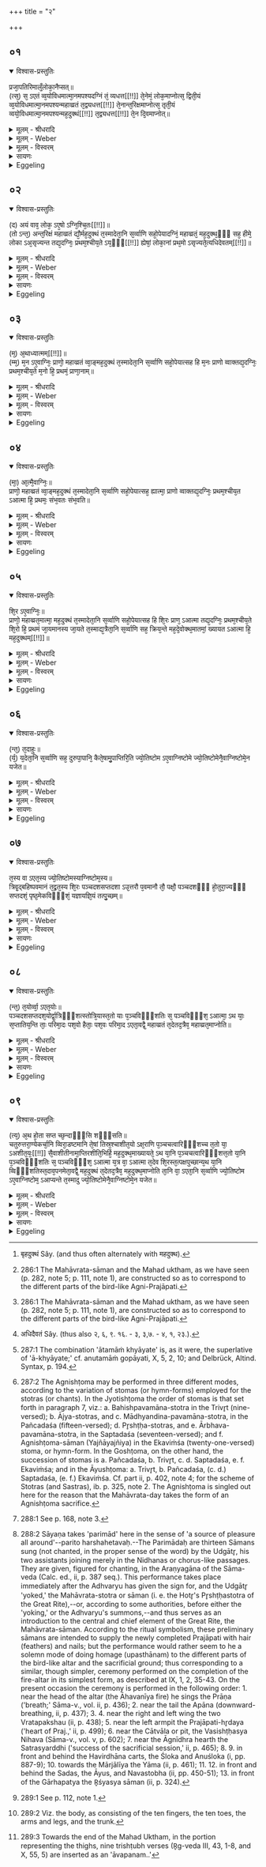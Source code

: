 +++
title = "२"

+++


## ०१


<details open><summary>विश्वास-प्रस्तुतिः</summary>

प्रजा᳘पतिरिमाल्ँ᳘लोका᳘नैप्सत्॥  
(त्स᳘) स᳘ ऽएतं व्व᳘योविधमात्मा᳘नमपश्यदग्निं तं᳘ व्यधत्त[[!!]] ते᳘नेमं᳘ लोक᳘माप्नोत्स᳘ द्विती᳘यं व्व᳘योविधमात्मा᳘नमपश्यन्महाव्व्रतं त᳘द्व्यधत्त[[!!]] ते᳘नान्त᳘रिक्षमाप्नोत्स᳘ तृती᳘यं व्वयो᳘विधमात्मा᳘नमपश्यन्मह᳘दुक्थं[[!!]] त᳘द्व्यधत्त[[!!]] ते᳘न दि᳘वमाप्नोत्॥
</details>

<details><summary>मूलम् - श्रीधरादि</summary>

प्रजा᳘पतिरिमाल्ँ᳘लोका᳘नैप्सत्॥  
(त्स᳘) स᳘ ऽएतं व्व᳘योविधमात्मा᳘नमपश्यदग्निं तं᳘ व्यधत्त[[!!]] ते᳘नेमं᳘ लोक᳘माप्नोत्स᳘ द्विती᳘यं व्व᳘योविधमात्मा᳘नमपश्यन्महाव्व्रतं त᳘द्व्यधत्त[[!!]] ते᳘नान्त᳘रिक्षमाप्नोत्स᳘ तृती᳘यं व्वयो᳘विधमात्मा᳘नमपश्यन्मह᳘दुक्थं[[!!]] त᳘द्व्यधत्त[[!!]] ते᳘न दि᳘वमाप्नोत्॥
</details>

<details><summary>मूलम् - Weber</summary>

प्रजा᳘पतिरिमां᳘लोका᳘नैप्सत्॥  
स᳘ एतं व᳘योविधमात्मा᳘नमपश्यदग्निं तं व्य᳘धत्त ते᳘नेमं᳘ लोक᳘माप्नोत्स᳘ द्विती᳘यं व᳘योविधमात्मा᳘नमपश्यन्महाव्रतं तद्व्य᳘धत्त ते᳘नान्त᳘रिक्षमाप्नोत्स᳘ तृती᳘यं वयो᳘विधमात्मा᳘नमपश्यन्मह᳘दुक्थं᳘ [^wbr_1] तद्व्य᳘धत्त ते᳘न दि᳘वमाप्नोत्॥  

[^wbr_1]: बृहदुक्थं Sây. (and thus often alternately with महदुक्थ).
</details>

<details><summary>मूलम् - विस्वरम्</summary>

प्रजापतिरिमाल्ँ लोकानैप्सत् । स एतं वयोविधमात्मानमपश्यत् । अग्निं तं व्यधत्त । तेनेमं लोकमाप्नोत् । स द्वितीयं वयोविधमात्मानमपश्यत् । महाव्रतं तद्व्यधत्त । तेनान्तरिक्षमाप्नोत् । स तृतीयं वयोविधमात्मानमपश्यत् । महदुक्थं तद्व्यधत्त । तेन दिवमाप्नोत् ॥ १ ॥ 
</details>

<details><summary>सायणः</summary>

पूर्वं महाव्रतयज्ञे सह प्रयुक्तानि अग्निचयनमहाव्रतसाममहदुक्थशस्त्राणि त्रीण्यपि पक्ष्याकाराणि अधिदैवं, पृथिव्यन्तरिक्षद्युलोकात्मकानि अध्यात्मं मनःप्राणवाग्रूपाणि चेति द्वितीयब्राह्मणे प्रतिपाद्यते । ज्योतिष्टोमयज्ञ एवैतेषां त्रयाणां सम्पादनप्रकारश्चोच्यते- **प्रजापतिरिमाल्ँ लोकानैप्सदि**ति । 'ऐप्सत्' आप्तुमैच्छत्, आप्नोतेः सनि (पा. सू. ७ । ४ । ५४) अभ्यासलोपे (पा. सू. ७ । ४ । ५८) "आप्ज्ञप्यृधामीत्"- (पा. सू. ७ । ४ । ५५) पश्चादाडागमे वृद्धौ रूपम् । 'सः' प्रजापतिः 'एतम्' 'आत्मानं' 'वयोविधम्' पक्ष्याकारम् 'अपश्यत्' 'तम्' पक्ष्याकारम् 'अग्निम्' चित्याग्निं 'व्यधत्त' । चित्याग्नेः पक्ष्याकारत्वं श्रूयते- "श्येनचितं चिन्वीत, कङ्कचितं चिन्वीत"- (तै. सं. ५ । ४ । ११) इत्यादि । 'तेन' अग्निना 'एनम्' भूलोकम् 'आप्नोत्' । 'द्वितीयं' पक्ष्याकारम् 'आत्मानम्' महाव्रतसामत्येनाकरोत् । 'तेन' साम्ना 'अन्तरिक्षमाप्नोत्' । 'तृतीयम्' पक्ष्याकारम् 'आत्मानम्' 'बृहदुक्थम्' बृहतीसहस्रात्मकं शस्त्रं 'व्यधत्त' । 'तेन' शस्त्रेण द्युलोकं प्राप्तवान् ॥ १ ॥
</details>

<details><summary>Eggeling</summary>

1. Prajāpati was desirous of gaining these worlds. He saw this bird-like body, the Fire-altar: he

fashioned it, and thereby gained this (terrestrial) world. He saw a second bird-like body, the (chant of the) Great Rite [^egg_530]: he fashioned it, and thereby gained the air. He saw a third bird-like body, the Great Litany [^egg_530]: he fashioned it, and thereby gained the sky.

[^egg_530]: 286:1 The Mahāvrata-sāman and the Mahad uktham, as we have seen (p. 282, note 5; p. 111, note 1), are constructed so as to correspond to the different parts of the bird-like Agni-Prajāpati.
</details>


## ०२


<details open><summary>विश्वास-प्रस्तुतिः</summary>

(द) अयं वाव᳘ लोक᳘ ऽए᳘षो ऽग्नि᳘श्चि᳘तः[[!!]]॥  
(तो ऽन्त᳘) अन्त᳘रिक्षं महाव्व्रतं द्यौ᳘र्मह᳘दुक्थं त᳘स्मादेता᳘नि स᳘र्व्वाणि सहो᳘पेयादग्निं᳘ महाव्व्रतं᳘ मह᳘दुक्थ᳘ᳫँ᳘ सह᳘ हीमे᳘ लोका ऽअ᳘सृज्यन्त तद्य᳘दग्निः᳘ प्रथम᳘श्चीय᳘ते ऽय᳘ᳫँ᳘[[!!]] ह्येषां᳘ लोका᳘नां प्रथ᳘मो ऽसृज्यते᳘त्यधिदेवतम्[[!!]]॥
</details>

<details><summary>मूलम् - श्रीधरादि</summary>

(द) अयं वाव᳘ लोक᳘ ऽए᳘षो ऽग्नि᳘श्चि᳘तः[[!!]]॥  
(तो ऽन्त᳘) अन्त᳘रिक्षं महाव्व्रतं द्यौ᳘र्मह᳘दुक्थं त᳘स्मादेता᳘नि स᳘र्व्वाणि सहो᳘पेयादग्निं᳘ महाव्व्रतं᳘ मह᳘दुक्थ᳘ᳫँ᳘ सह᳘ हीमे᳘ लोका ऽअ᳘सृज्यन्त तद्य᳘दग्निः᳘ प्रथम᳘श्चीय᳘ते ऽय᳘ᳫँ᳘[[!!]] ह्येषां᳘ लोका᳘नां प्रथ᳘मो ऽसृज्यते᳘त्यधिदेवतम्[[!!]]॥
</details>

<details><summary>मूलम् - Weber</summary>

अयं वाव᳘ लोक᳘ एॗषोऽग्नि᳘श्चितः᳟॥  
अन्त᳘रिक्षम् महाव्रतं द्यौ᳘र्मह᳘दुक्थं त᳘स्मादेता᳘नि स᳘र्वाणि सहो᳘पेयादग्नि᳘म् महाव्रत᳘म् मह᳘दुक्थ᳘ᳫं᳘ सहॗ हीमे᳘ लोका अ᳘सृज्यन्त तद्य᳘दग्निः᳘ प्रथम᳘श्चीय᳘तेॗऽयᳫं ह्येषां᳘ लोका᳘नाम् प्रथॗमोऽसृज्यते᳘त्यधिदेवत᳘म् [^wbr_2] ॥  

[^wbr_2]: अधिदैवतं Sây. (thus also २, ६, ९. १६. - ३, ३,७. - ४, १, २३.).
</details>

<details><summary>मूलम् - विस्वरम्</summary>

अयं वाव लोकः- एषो ऽग्निश्चितः । अन्तरिक्षं महाव्रतम् । द्यौर्महदुक्थम् । तस्मादेतानि सर्वाणि सहोपेयात् । अग्निम्, महाव्रतम्, महदुक्थम् । सह हीमे लोका असृज्यन्त । तद्यदग्निः प्रथमश्चीयते- अयं ह्येषां लोकानां प्रथमो ऽसृज्यत । इत्यधिदेवतम् ॥ २ ॥
</details>

<details><summary>सायणः</summary>

उक्तानां भूम्यादिलोकानामग्न्यादेश्चाभेदविवक्षया तदात्मकतामाह**- अयं वाव लोक एषो ऽग्निरि**ति । यस्मादिमे त्रयो लोकाः सहासृज्यन्त । 'तस्मादेतानि' त्रीणि अग्निमहाव्रतबृहदुक्थानि सहानुतिष्ठेत् । तत्र त्रिषु मध्ये 'प्रथमः' 'अग्निः' इष्टकाभिः 'चीयते' । एवं 'लोकानां' मध्ये भूलोक एव प्रथमः सृष्टः 'इत्यधिदेवतम्' त्रयाणामग्न्यादीनामर्थ उक्तः ॥ २ ॥ 
</details>

<details><summary>Eggeling</summary>

2. This built Fire-altar, doubtless, is this (terrestrial) world, the Great Rite the air, and the Great Litany the sky: all these, the Fire-altar, the Great Rite, and the Great Litany, one ought therefore to undertake together, for these worlds were created together; and as to why the Fire-altar is built first, it is because of these worlds this (terrestrial) one was created first. Thus with regard to the deity.
</details>


## ०३


<details open><summary>विश्वास-प्रस्तुतिः</summary>

(म᳘) अ᳘थाध्यात्मम्[[!!]]॥  
(म्म᳘) म᳘न ऽए᳘वाग्निः᳘ प्राणो᳘ महाव्व्रतं व्वा᳘ङ्मह᳘दुक्थं त᳘स्मादेता᳘नि स᳘र्व्वाणि सहो᳘पेयात्सह हि म᳘नः प्राणो व्वाक्तद्य᳘दग्निः᳘ प्रथम᳘श्चीय᳘ते म᳘नो हि᳘ प्रथमं᳘ प्राणा᳘नाम्॥
</details>

<details><summary>मूलम् - श्रीधरादि</summary>

(म᳘) अ᳘थाध्यात्मम्[[!!]]॥  
(म्म᳘) म᳘न ऽए᳘वाग्निः᳘ प्राणो᳘ महाव्व्रतं व्वा᳘ङ्मह᳘दुक्थं त᳘स्मादेता᳘नि स᳘र्व्वाणि सहो᳘पेयात्सह हि म᳘नः प्राणो व्वाक्तद्य᳘दग्निः᳘ प्रथम᳘श्चीय᳘ते म᳘नो हि᳘ प्रथमं᳘ प्राणा᳘नाम्॥
</details>

<details><summary>मूलम् - Weber</summary>

अ᳘थाध्यात्म᳘म्॥  
म᳘न एॗवाग्निः᳘ प्राणो᳘ महाव्रतं वा᳘ङ्मह᳘दुक्थं त᳘स्मादेता᳘नि स᳘र्वाणि सहो᳘पेयात्सह हि म᳘नः प्राणो वाक्तद्य᳘दग्निः᳘ प्रथम᳘श्चीय᳘ते म᳘नो हि᳘ प्रथम᳘म् प्राणा᳘नाम्॥
</details>

<details><summary>मूलम् - विस्वरम्</summary>

अथाध्यात्मम् । मन एवाग्निः । प्राणो महाव्रतम् । वाङ्महदुक्थम् । तस्मादेतानि सर्वाणि सहोपेयात् । सह हि मनः प्राणो वाक् । तद्यदग्निः प्रथमश्चीयते । मनो हि प्रथमं प्राणानाम् ॥ ३ ॥ 
</details>

<details><summary>सायणः</summary>

अध्यात्ममपि दर्शयति- **अथाध्यात्ममि**ति | आत्मन्यधिकृत्य अध्यात्मम् । विभक्त्यर्थे ऽव्ययीभावः (पा. सू. २ । १ । ६) "अनश्च"- (पा. सू. ५ । ४ । १०८) इति समासान्तष्टच् प्रत्ययः । अग्न्यादीनि त्रीणि मनःप्राणवागात्मकानि यथा ऽग्निः 'प्रथमश्चीयते' एवं 'प्राणानां' 'मन' एव 'प्रथमम्' ॥ ३ ॥
</details>

<details><summary>Eggeling</summary>

3. Now with regard to the body. The Fire-altar is the mind, the (chant of the) Great Rite the breath, and the Great Litany speech: all these one ought therefore to undertake together, for mind, breath, and speech belong together; as to why the Fire-altar is built first, it is because the mind is prior to the breathings.
</details>


## ०४


<details open><summary>विश्वास-प्रस्तुतिः</summary>

(मा᳘) आ᳘त्मै᳘वाग्निः᳘॥  
प्राणो᳘ महाव्व्रतं व्वा᳘ङ्मह᳘दुक्थं त᳘स्मादेता᳘नि स᳘र्व्वाणि सहो᳘पेयात्सह᳘ ह्यात्मा᳘ प्राणो व्वाक्तद्य᳘दग्निः᳘ प्रथम᳘श्चीय᳘त ऽआत्मा हि᳘ प्रथमः᳘ संभ᳘वतः संभ᳘वति॥
</details>

<details><summary>मूलम् - श्रीधरादि</summary>

(मा᳘) आ᳘त्मै᳘वाग्निः᳘॥  
प्राणो᳘ महाव्व्रतं व्वा᳘ङ्मह᳘दुक्थं त᳘स्मादेता᳘नि स᳘र्व्वाणि सहो᳘पेयात्सह᳘ ह्यात्मा᳘ प्राणो व्वाक्तद्य᳘दग्निः᳘ प्रथम᳘श्चीय᳘त ऽआत्मा हि᳘ प्रथमः᳘ संभ᳘वतः संभ᳘वति॥
</details>

<details><summary>मूलम् - Weber</summary>

आॗत्मैॗवाग्निः᳟॥  
प्राणो᳘ महाव्रतं वा᳘ङ् मह᳘दुक्थं त᳘स्मादेता᳘नि स᳘र्वाणि सहो᳘पेयात्सहॗ ह्यात्मा᳘ प्राणो वाक्तद्य᳘दग्निः᳘ प्रथम᳘श्चीय᳘त आत्मा हि᳘ प्रथमः᳘ सम्भ᳘वतः सम्भ᳘वति॥
</details>

<details><summary>मूलम् - विस्वरम्</summary>

आत्मैवाग्निः । प्राणो महाव्रतम् । वाङ्महदुक्थम् । तस्मादेतानि सर्वाणि सहोपेयात् । सह ह्यात्मा प्राणो वाक् । तद्यदग्निः प्रथमश्चीयते । आत्मा हि प्रथमः सम्भवतः सम्भवति ॥ ४ ॥ 
</details>

<details><summary>सायणः</summary>

अध्यात्ममेव प्रकारान्तरेण तानि त्रीणि स्तौति- **आत्मैवाग्निरि**ति । अग्न्यादय आत्मप्राणवागात्मकाः । **आत्मा हि प्रथम** इति । 'सम्भवतः' उत्पद्यमानस्य पुरुषस्य 'प्रथमः आत्मा' मध्यशरीरं 'सम्भवति' ॥ ४ ॥ 
</details>

<details><summary>Eggeling</summary>

4. The Fire-altar, indeed, is the body (trunk), the Great Rite the breath, and the Great Litany speech: all these one ought therefore to undertake together, for body, breath, and speech belong together; and as to why the Fire-altar is built first, it is because of him who is produced the trunk is produced first.
</details>


## ०५


<details open><summary>विश्वास-प्रस्तुतिः</summary>

शि᳘र ऽए᳘वाग्निः᳘॥  
प्राणो᳘ महाव्व्रत᳘मात्मा᳘ मह᳘दुक्थं त᳘स्मादेता᳘नि स᳘र्व्वाणि सहो᳘पेयात्सह हि शि᳘रः प्राण᳘ ऽआत्मा तद्य᳘दग्निः᳘ प्रथम᳘श्चीय᳘ते शि᳘रो हि᳘ प्रथमं जा᳘यमानस्य जा᳘यते त᳘स्माद्य᳘त्रैता᳘नि स᳘र्व्वाणि सह᳘ क्रिय᳘न्ते मह᳘दे᳘वोक्थ᳘मातमां᳘ ख्यायत ऽआत्मा हि᳘ मह᳘दुक्थम्[[!!]]॥
</details>

<details><summary>मूलम् - श्रीधरादि</summary>

शि᳘र ऽए᳘वाग्निः᳘॥  
प्राणो᳘ महाव्व्रत᳘मात्मा᳘ मह᳘दुक्थं त᳘स्मादेता᳘नि स᳘र्व्वाणि सहो᳘पेयात्सह हि शि᳘रः प्राण᳘ ऽआत्मा तद्य᳘दग्निः᳘ प्रथम᳘श्चीय᳘ते शि᳘रो हि᳘ प्रथमं जा᳘यमानस्य जा᳘यते त᳘स्माद्य᳘त्रैता᳘नि स᳘र्व्वाणि सह᳘ क्रिय᳘न्ते मह᳘दे᳘वोक्थ᳘मातमां᳘ ख्यायत ऽआत्मा हि᳘ मह᳘दुक्थम्[[!!]]॥
</details>

<details><summary>मूलम् - Weber</summary>

शि᳘र एॗवाग्निः᳟॥  
प्राणो᳘ महाव्रत᳘मात्मा᳘ मह᳘दुक्थं त᳘स्मादेता᳘नि स᳘र्वाणि सहो᳘पेयात्सह हि शि᳘रः प्राण᳘ आत्मा तद्य᳘दग्निः᳘ प्रथम᳘श्चीय᳘ते शि᳘रो हि᳘ प्रथमं जा᳘यमानस्य जा᳘यते त᳘स्माद्य᳘त्रैता᳘नि स᳘र्वाणि सह᳘ क्रिय᳘न्ते मह᳘देॗवोक्थ᳘मातमां᳘ ख्यायत आत्मा हि᳘ मह᳘दुक्थ᳘म्॥
</details>

<details><summary>मूलम् - विस्वरम्</summary>

शिर एवाग्निः । प्राणो महाव्रतम् । आत्मा महदुक्थम् । तस्मादेतानि सर्वाणि सहोपेयात् । सह हि शिरः प्राण आत्मा । तद्यदग्निः प्रथमश्चीयते । शिरो हि प्रथमं जायमानस्य जायते । तस्माद्यत्रैतानि सर्वाणि सह क्रियन्ते । महदेवोक्थमातमां रूपायते । आत्मा हि महदुक्थम् ॥ ५ ॥ 
</details>

<details><summary>सायणः</summary>

अन्यथैतत्त्रयं स्तौति- **शिर एवाग्निरि**ति । अग्निचयनमहाव्रतसामबृहदुक्थानि शिरःप्राणात्मरूपाण्यनुसन्धेयानि, यस्मादग्निः 'प्रथमः चीयते' तस्मात् 'जायमानस्य' पुरुषस्य शिर एव प्रथमं योनेः सकाशादुत्पद्यते । तस्माद्यत्र यज्ञे 'एतानि' 'सर्वाणि' त्रीणि 'सह' 'क्रियन्ते' तत्र 'महदुक्थम्' 'आख्यायतेतमाम्' सम्पूर्णमुच्यते । बृहतीसहस्रात्मकत्वात्सम्पूर्णोक्तिः । सम्पूर्णोक्तौ युक्त्यन्तरमाह- **आत्मा ही**ति । 'हि' यस्मात् 'महदुक्थम्' 'आत्मा' तत्स्वरूपम् । आत्मनस्तु सर्वाङ्गेभ्यो ऽपि स्थूलत्वात् ॥ ५ ॥
</details>

<details><summary>Eggeling</summary>

5. The Fire-altar, indeed, is the head, the Great Rite the breath, and the Great Litany the body:

one ought therefore to undertake all these together, for head, breath, and body belong together; and as to why the Fire-altar is built first, it is because of him who is born the head is born first; and hence, whenever all these are undertaken together the Great Litany, indeed, is accounted the highest (ātamām) [^egg_531], for the Great Litany is the body (or self, ātman).

[^egg_531]: 287:1 The combination 'ātamāṁ khyāyate' is, as it were, the superlative of 'ā-khyāyate;' cf. anutamāṁ gopāyati, X, 5, 2, 10; and Delbrück, Altind. Syntax, p. 194.
</details>


## ०६


<details open><summary>विश्वास-प्रस्तुतिः</summary>

(न्त᳘) त᳘दाहुः॥  
(र्य᳘) य᳘देता᳘नि स᳘र्व्वाणि सह᳘ दुरुपा᳘पानि᳘ कैते᳘षामु᳘पाप्तिरि᳘ति ज्यो᳘तिष्टोम ऽए᳘वाग्निष्टोमे ज्यो᳘तिष्टोमेनै᳘वाग्निष्टोमे᳘न यजेत॥
</details>

<details><summary>मूलम् - श्रीधरादि</summary>

(न्त᳘) त᳘दाहुः॥  
(र्य᳘) य᳘देता᳘नि स᳘र्व्वाणि सह᳘ दुरुपा᳘पानि᳘ कैते᳘षामु᳘पाप्तिरि᳘ति ज्यो᳘तिष्टोम ऽए᳘वाग्निष्टोमे ज्यो᳘तिष्टोमेनै᳘वाग्निष्टोमे᳘न यजेत॥
</details>

<details><summary>मूलम् - Weber</summary>

त᳘दाहुः॥  
य᳘देता᳘नि स᳘र्वाणि सह᳘ दुरुपा᳘पानिॗ कैते᳘षामु᳘पाप्तिरि᳘ति ज्यो᳘तिष्टोम एॗवाग्निष्टोमे ज्यो᳘तिष्टोमेनैॗवाग्निष्टोमे᳘न यजेत॥
</details>

<details><summary>मूलम् - विस्वरम्</summary>

तदाहुः- यदेतानि सर्वाणि सह दुरुपापानि । कैतेषामुपाप्तिरिति । ज्योतिष्टोम एवाग्निष्टोमे । ज्योतिष्टोमेनैवाग्निष्टोमेन यजेत ॥ ६ ॥ 
</details>

<details><summary>सायणः</summary>

महाव्रतयज्ञे तावदेतान्यग्निमहाव्रतसामबृहदुक्थान्यविनाभूतानि । तेषामधिदैवमध्यात्मं च पृथिव्यादिरूपता मनःप्राणादिरूपता चोक्ता । अधुना प्रथमसंस्थारूपज्योतिष्टोमाग्निष्टोमं महाव्रतयज्ञात्मना स्तोतुं तत्रैवाग्निचयनादित्रयस्योपाप्तिं ब्रह्मवादिप्रश्नोत्तराभ्यां दर्शयति- **तदाहुर्यदेतानि सर्वाणी**ति । यस्मात् 'एतानि सर्वाणि' त्रीण्यग्निचयनमहाव्रतसामबृहदुक्थानि सह युगपत्, 'दुरुपापानि' आप्नोतेः खल् प्रत्ययः । उपाप्तुमशक्यानि सर्वेषां महाव्रतयज्ञानुष्ठाने प्रयोगबाहुल्येन ऋत्विक्सम्पादनादेर्दुष्करत्वेन चानधिकारात् । तथा चैतरेयकम्- "नादीक्षितो महाव्रतं शंसेन्नानग्नौ न परस्मात्"- इत्यादि । अतः 'एतेषां' त्रयाणां 'का' कीदृशी 'उपाप्तिः' आप्तिः सम्पादनप्रकारः । कुत्र प्रदेशे तेषामाप्तिरिति प्रश्नार्थः । आप्तिस्थानं दर्शयति- **ज्योतिष्टोम एवाग्निष्टोम** इति । अतस्तस्मिन्पक्षे त्रयाणां सम्पादनात् ज्योतिष्टोमाग्निष्टोमेन यागः कर्त्तव्यः । तत्राग्निष्टोम इति पदेनाग्निस्तवनोक्तेरग्निचयनमुक्तमिति मन्तव्यम् । अग्निष्टोमशब्दस्याग्निस्तवनार्थोक्तिरैतरेयकब्राह्मणे समाम्नाता- "स वा एषो ऽग्निरेव यदग्निष्टोमस्तं यदस्तुवंस्तस्मादग्निस्तोमस्तमग्निस्तोमं सन्तमग्निष्टोम इत्याचक्षते परोक्षेण परोक्षप्रिया इव हि देवाः" (ऐ. ब्रा. १४ । ५ । ४३) इति ॥ ६ ॥ 
</details>

<details><summary>Eggeling</summary>

6. As to this they say, 'If all these are difficult to obtain together, what (means of) obtaining them is there?'--In the Jyotishṭoma (form of the) Agnishṭoma [^egg_532]: let him perform offering with the Jyotishṭoma Agnishṭoma.

[^egg_532]: 287:2 The Agnishṭoma may be performed in three different modes, according to the variation of stomas (or hymn-forms) employed for the stotras (or chants). In the Jyotishṭoma the order of stomas is that set forth in paragraph 7, viz.: a. Bahishpavamāna-stotra in the Trivr̥t (nine-versed); b. Ājya-stotras, and c. Mādhyandina-pavamāna-stotra, in the Pañcadaśa (fifteen-versed); d. Pr̥shṭḥa-stotras, and e. Ārbhava-pavamāna-stotra, in the Saptadaśa (seventeen-versed); and f. Agnishṭoma-sāman (Yajñāyajñiya) in the Ekaviṁśa (twenty-one-versed) stoma, or hymn-form. In the Goshṭoma, on the other hand, the succession of stomas is a. Pañcadaśa, b. Trivr̥t, c. d. Saptadaśa, e. f. Ekaviṁśa; and in the Āyushṭoma: a. Trivr̥t, b. Pañcadaśa, (c. d.) Saptadaśa, (e. f.) Ekaviṁśa. Cf. part ii, p. 402, note 4; for the scheme of Stotras (and Sastras), ib. p. 325, note 2. The Agnishṭoma is singled out here for the reason that the Mahāvrata-day takes the form of an Agnishṭoma sacrifice.
</details>


## ०७


<details open><summary>विश्वास-प्रस्तुतिः</summary>

त᳘स्य वा ऽएत᳘स्य ज्यो᳘तिष्टोमस्याग्निष्टोम᳘स्य॥  
त्रिवृ᳘द्बहिष्पवमानं त᳘द्व्रत᳘स्य शि᳘रः पञ्चदशसप्तदशा ऽउ᳘त्तरौ प᳘वमानौ तौ᳘ पक्षौ᳘ पञ्चदशᳫँ᳭ हो᳘तुरा᳘ज्यᳫँ᳭ सप्तदशं᳘ पृष्ठ᳘मेकविᳫँ᳭शं᳘ यज्ञायज्ञि᳘यं तत्पु᳘च्छम्॥
</details>

<details><summary>मूलम् - श्रीधरादि</summary>

त᳘स्य वा ऽएत᳘स्य ज्यो᳘तिष्टोमस्याग्निष्टोम᳘स्य॥  
त्रिवृ᳘द्बहिष्पवमानं त᳘द्व्रत᳘स्य शि᳘रः पञ्चदशसप्तदशा ऽउ᳘त्तरौ प᳘वमानौ तौ᳘ पक्षौ᳘ पञ्चदशᳫँ᳭ हो᳘तुरा᳘ज्यᳫँ᳭ सप्तदशं᳘ पृष्ठ᳘मेकविᳫँ᳭शं᳘ यज्ञायज्ञि᳘यं तत्पु᳘च्छम्॥
</details>

<details><summary>मूलम् - Weber</summary>

त᳘स्य वा एत᳘स्य ज्यो᳘तिष्टोमस्याग्निष्टोम᳘स्य॥  
त्रिवृ᳘द्बहिष्पवमानं त᳘द्व्रत᳘स्य शि᳘रः पञ्चदशसप्तदशा उ᳘त्तरौ प᳘वमानौ तौ᳘ पक्षौ᳘ पञ्चदशᳫं हो᳘तुरा᳘ज्यᳫं सप्तदश᳘म् पृष्ठ᳘मेकविंशं᳘ यज्ञायज्ञि᳘यं तत्पु᳘छम्॥
</details>

<details><summary>मूलम् - विस्वरम्</summary>

तस्य वा एतस्य ज्योतिष्टोमस्याग्निष्टोमस्य त्रिवृद्बहिष्पवमानम् । तद्व्रतस्य शिरः । पञ्चदशसप्तदशा ऽउत्तरौ पवमानौ । तौ पक्षौ । पञ्चदशं होतुराज्यं सप्तदशं पृष्ठम् । एकविंशं यज्ञायज्ञियम् । तत्पुच्छम् ॥ ७ ॥ 
</details>

<details><summary>सायणः</summary>

पक्ष्याकारस्य महाव्रतसाम्नो हि शिरः पक्षमध्यपुच्छात्मकाः पञ्चावयवाः । "शिरो गायत्रम् । राथन्तरं दक्षिणः पक्षः । बृहदुत्तरः पक्षः । भद्रसाम पुच्छम् । राजनसाम ह्यात्मा" इति । तत्सर्वमग्निष्टोमे सम्पादयति- **तस्य वा एतस्ये**त्यादिना । **त्रिवृद्बहिष्पवमानं तद्द्व्रतस्य शिर** इति । ऋक्त्रयात्मकमेकं सूक्तम् । तादृशानि त्रीणि सूक्तानि त्रिवृतो ऽवयवा यस्य स्तोमस्य तदिदं त्रिवृद्बहिष्पवमानं प्रातःसवनिकं त्रिवृत् तृचसूक्तत्रयात्मकं बहिष्पवमानं महाव्रतस्य शिरो भवति । बहिष्पवमानमपि गायत्रीछन्दस्कैस्तृचैर्गातव्यम् । तथा च तैत्तिरीयकम्- "त्रिवृच्छिरो भवति त्रेधाविहितं हि शिरः"- इति । **पञ्चदशसप्तदशावि**ति । माध्यन्दिनः पञ्चदशस्तोत्रियात्मकः पवमानः, तृतीयसवने सप्तदशस्तोत्रियात्मकः आर्भवः पवमानः । तावुभौ 'पक्षौ' पक्षस्थानीयौ । 'पञ्चदशं' 'होतुराज्यम्' होत्रा ऽनुशंसनीयं प्रथममाज्यस्तोत्रं सप्तदशस्तोत्रियात्मकं पृष्ठ्यनामकं होतुः प्रथमं स्तोत्रम् | तदुभयं 'पृष्ठं' मध्यात्मरूपम्, मध्यात्मरूपाः परिमादश्च इति वक्ष्यते (श. प. १० । १ । २ । ८ ।) एकविंशम् एकविंशस्यावृत्तिरूपं यज्ञायज्ञियं “यज्ञायज्ञा वो अग्नयः" (वा. सं २७ । ३९) इत्यत्रोत्पन्नं साम तत्पुच्छस्थानीयम् ॥ ७ ॥ 
</details>

<details><summary>Eggeling</summary>

7. In this Jyotishṭoma Agnishṭoma the Bahishpavamāna (stotra) is (in) the Trivr̥t (stoma)--that is the head of the rite; the two other Pavamānas are (in) the Pañcadaśa and Saptadaśa (stomas)--they are the two wings; the Hotr̥'s

 Ājya (stotra) is (in) the Pañcadaśa, the Pr̥shṭḥa (stotra in) the Saptadaśa, and the Yajñāyajñiya (stotra in) the Ekaviṁśa (stoma)--they are the tail.
</details>


## ०८


<details open><summary>विश्वास-प्रस्तुतिः</summary>

(न्त᳘) त᳘योर्व्वा᳘ ऽएत᳘योः॥  
पञ्चदशसप्तदश᳘योर्द्वा᳘त्रिᳫँ᳭शत्स्तोत्रि᳘यास्त᳘तो याः प᳘ञ्चविᳫँ᳭शतिः स᳘ पञ्चविᳫँ᳭श᳘ ऽआत्मा᳘ ऽथ याः᳘ स᳘प्तातिय᳘न्ति ताः᳘ परिमा᳘दः पश᳘वो हैताः᳘ पश᳘वः परिमा᳘द ऽएता᳘वद्वै᳘ महाव्व्रतं त᳘देतद᳘त्रैव᳘ महाव्व्रत᳘माप्नोति॥
</details>

<details><summary>मूलम् - श्रीधरादि</summary>

(न्त᳘) त᳘योर्व्वा᳘ ऽएत᳘योः॥  
पञ्चदशसप्तदश᳘योर्द्वा᳘त्रिᳫँ᳭शत्स्तोत्रि᳘यास्त᳘तो याः प᳘ञ्चविᳫँ᳭शतिः स᳘ पञ्चविᳫँ᳭श᳘ ऽआत्मा᳘ ऽथ याः᳘ स᳘प्तातिय᳘न्ति ताः᳘ परिमा᳘दः पश᳘वो हैताः᳘ पश᳘वः परिमा᳘द ऽएता᳘वद्वै᳘ महाव्व्रतं त᳘देतद᳘त्रैव᳘ महाव्व्रत᳘माप्नोति॥
</details>

<details><summary>मूलम् - Weber</summary>

त᳘योर्वा᳘ एत᳘योः॥  
पञ्चदशसप्तदश᳘योर्द्वा᳘त्रिंशत्स्तोत्रि᳘यास्त᳘तो याः प᳘ञ्चविंशतिः स᳘ पञ्चविंश᳘ आत्मा᳘थ याः᳘ सॗप्तातिय᳘न्ति ताः᳘ परिमा᳘दः पश᳘वो हैताः᳘ पश᳘वः परिमा᳘द एता᳘वद्वै᳘ महाव्रतं त᳘देतद᳘त्रैव᳘ महाव्रत᳘माप्नोति॥
</details>

<details><summary>मूलम् - विस्वरम्</summary>

तयोर्वा एतयोः पञ्चदशसप्तदशयोर्द्वात्रिंशत्स्तोत्रियाः- ततो याः पञ्चविंशतिः, स पञ्चविंश आत्मा । अथ याः सप्तातियन्ति, ताः परिमादः । पशवो हैताः । पशवः परिमादः । एतावद्वै महाव्रतम् । तदेतदत्रैव महाव्रतमाप्नोति ॥ ८ ॥
</details>

<details><summary>सायणः</summary>

यद् आज्यं पृष्ठमित्युक्तं तयोर्मध्यात्मरूपतामाह- **तयोर्वा एतयोरि**ति । आज्यस्तोत्रं पञ्चदशस्तोत्रियात्मकं पृष्ठं सप्तदशात्मकमुभयं मिलित्वा द्वात्रिंशत्स्तोत्रियात्मकम् । तत्र पञ्चविंशतिः स्तोत्रिया आत्मा । तथा च तैत्तिरीयकम्- "पचविंश आत्मा भवति, तस्मान्मध्यतः पशवो वरिष्ठाः" इति । यास्तत्र सप्ताधिकास्ताः परिमादः परितो हर्षहेतवः महाव्रते क्रियमाणानि यानि परिमान्नामकानि सामानि तत्स्थानीयास्ताः । एताः शिरःपक्षमध्यपुच्छपरिमाद एव महाव्रतं साम तदत्राग्निष्टोमे विद्यत इति तद्यज्ञेन महाव्रतयज्ञमेवाप्तवान्भवति ॥ ८ ॥ 
</details>

<details><summary>Eggeling</summary>

8. Now these two, the Pañcadaśa and Saptadaśa, have thirty-two hymn-verses: twenty-five of these are the twenty-five-fold body [^egg_533]; and the seven which remain over are the Parimād (sāmans), for these are the cattle (or animals), (for) cattle are sporting all around us (pari-mād [^egg_534])--thus much, then, is the

[^egg_533]: 288:1 See p. 168, note 3.

[^egg_534]: 288:2 Sāyaṇa takes 'parimād' here in the sense of 'a source of pleasure all around'--parito harshahetavaḥ.--The Parimādaḥ are thirteen Sāmans sung (not chanted, in the proper sense of the word) by the Udgātr̥, his two assistants joining merely in the Nidhanas or chorus-like passages. They are given, figured for chanting, in the Araṇyagāna of the Sāma-veda (Calc. ed., ii, p. 387 seq.). This performance takes place immediately after the Adhvaryu has given the sign for, and the Udgātr̥ 'yoked,' the Mahāvrata-stotra or sāman (i. e. the Hotr̥'s Pr̥shṭḥastotra of the Great Rite),--or, according to some authorities, before either the 'yoking,' or the Adhvaryu's summons,--and thus serves as an introduction to the central and chief element of the Great Rite, the Mahāvrata-sāman. According to the ritual symbolism, these preliminary sāmans are intended to supply the newly completed Prajāpati with hair (feathers) and nails; but the performance would rather seem to he a solemn mode of doing homage (upasthānam) to the different parts of the bird-like altar and the sacrificial ground; thus corresponding to a similar, though simpler, ceremony performed on the completion of the fire-altar in its simplest form, as described at IX, 1, 2, 35-43. On the present occasion the ceremony is performed in the following order: 1. near the head of the altar (the Āhavanīya fire) he sings the Prāṇa ('breath;' Sāma-v., vol. ii, p. 436); 2. near the tail the Apāna (downward-breathing, ii, p. 437); 3. 4. near the right and left wing the two Vratapakshau (ii, p. 438); 5. near the left armpit the Prajāpati-hr̥daya ('heart of Praj.,' ii, p. 499); 6. near the Cātvāla or pit, the Vasishṭḥasya Nihava (Sāma-v., vol. v, p. 602); 7. near the Āgnīdhra hearth the Satrasyarddhi ('success of the sacrificial session,' ii, p. 465); 8. 9. in front and behind the Havirdhāna carts, the Śloka and Anuśloka (i, pp. 887-9);  10. towards the Mārjālīya the Yāma (ii, p. 461); 11. 12. in front and behind the Sadas, the Āyus, and Navastobha (ii, pp. 450-51); 13. in front of the Gārhapatya the R̥śyasya sāman (ii, p. 324).

 Great Rite: thereby he obtains the Great Rite even in this (Agnishṭoma).
</details>


## ०९


<details open><summary>विश्वास-प्रस्तुतिः</summary>

(त्य᳘) अ᳘थ हो᳘ता सप्त च्छ᳘न्दाᳫँ᳭सि शᳫँ᳭सति॥  
चतुरुत्तरा᳘ण्येकर्चा᳘नि व्विरा᳘डष्टमानि ते᳘षां तिस्र᳘श्चाशीत᳘यो ऽक्ष᳘राणि प᳘ञ्चचत्वारिᳫँ᳭शच्च त᳘तो या᳘ ऽअशीत᳘यः᳘[[!!]] सै᳘वाशीतीनामा᳘प्तिरशीति᳘भिर्हि᳘ मह᳘दुक्थ᳘माख्यायते᳘ ऽथ या᳘नि प᳘ञ्चचत्वारिᳫँ᳭शत्त᳘तो या᳘नि प᳘ञ्चविᳫँ᳭शतिः स᳘ पञ्चविᳫँ᳭श᳘ ऽआत्मा य᳘त्र वा᳘ ऽआत्मा त᳘देव शि᳘रस्त᳘त्पक्षपुच्छान्य᳘थ या᳘नि व्विᳫँ᳭शतिस्त᳘दाव᳘पनमेता᳘वद्वै᳘ मह᳘दुक्थं त᳘देतद᳘त्रैव᳘ मह᳘दुक्थ᳘माप्नोति ता᳘नि वा᳘ ऽएता᳘नि स᳘र्व्वाणि ज्यो᳘तिष्टोम ऽए᳘वाग्निष्टोम᳘ ऽआप्यन्ते त᳘स्मादु ज्यो᳘तिष्टोमेनै᳘वाग्निष्टोमे᳘न यजेत॥
</details>

<details><summary>मूलम् - श्रीधरादि</summary>

(त्य᳘) अ᳘थ हो᳘ता सप्त च्छ᳘न्दाᳫँ᳭सि शᳫँ᳭सति॥  
चतुरुत्तरा᳘ण्येकर्चा᳘नि व्विरा᳘डष्टमानि ते᳘षां तिस्र᳘श्चाशीत᳘यो ऽक्ष᳘राणि प᳘ञ्चचत्वारिᳫँ᳭शच्च त᳘तो या᳘ ऽअशीत᳘यः᳘[[!!]] सै᳘वाशीतीनामा᳘प्तिरशीति᳘भिर्हि᳘ मह᳘दुक्थ᳘माख्यायते᳘ ऽथ या᳘नि प᳘ञ्चचत्वारिᳫँ᳭शत्त᳘तो या᳘नि प᳘ञ्चविᳫँ᳭शतिः स᳘ पञ्चविᳫँ᳭श᳘ ऽआत्मा य᳘त्र वा᳘ ऽआत्मा त᳘देव शि᳘रस्त᳘त्पक्षपुच्छान्य᳘थ या᳘नि व्विᳫँ᳭शतिस्त᳘दाव᳘पनमेता᳘वद्वै᳘ मह᳘दुक्थं त᳘देतद᳘त्रैव᳘ मह᳘दुक्थ᳘माप्नोति ता᳘नि वा᳘ ऽएता᳘नि स᳘र्व्वाणि ज्यो᳘तिष्टोम ऽए᳘वाग्निष्टोम᳘ ऽआप्यन्ते त᳘स्मादु ज्यो᳘तिष्टोमेनै᳘वाग्निष्टोमे᳘न यजेत॥
</details>

<details><summary>मूलम् - Weber</summary>

अ᳘थ हो᳘ता सप्त छ᳘न्दांसि शंसति॥  
चतुरुत्तरा᳘ण्येकर्चा᳘नि विरा᳘डष्टमानि ते᳘षां तिस्र᳘श्चाशीत᳘योऽक्ष᳘राणि प᳘ञ्चचत्वारिंशच्च त᳘तो या᳘ अशीॗत᳘यः सैॗवाशीतीनामा᳘प्तिरशीति᳘भिर्हि᳘ मह᳘दुक्थ᳘माख्यायते᳘ऽथ या᳘नि प᳘ञ्चचत्वारिंशत्त᳘तो या᳘नि प᳘ञ्चविंशतिः स᳘ पञ्चविंश᳘ आत्मा य᳘त्र वा᳘ आत्मा त᳘देव शि᳘रस्त᳘त्पक्षपुछान्य᳘थ या᳘नि विंशतिस्त᳘दाव᳘पनमेता᳘वद्वै᳘ मह᳘दुक्थं त᳘देतद᳘त्रैव᳘ मह᳘दुक्थ᳘माप्नोति ता᳘नि वा᳘ एता᳘नि स᳘र्वाणि ज्यो᳘तिष्टोम एॗवाग्निष्टोम᳘ आप्यन्ते त᳘स्मादु ज्यो᳘तिष्टोमेनैॗवाग्निष्टोमे᳘न यजेत॥
</details>

<details><summary>मूलम् - विस्वरम्</summary>

अथ होता सप्त च्छन्दांसि शंसति । चतुरुत्तराण्येकर्चानि विराडष्टमानि । तेषां तिस्रश्चाशीतयो ऽक्षराणि पञ्चचत्वारिंशच्च । ततो या अशीतयः । सैवाशीतीनामाप्तिः । अशीतिभिर्हि महदुक्थमाख्यायते । अथ यानि पञ्चचत्वारिंशत् । ततो यानि पञ्चविंशतिः । स पञ्चविंश आत्मा । यत्र वा आत्मा तदेव शिरः । तत्पक्षपुच्छानि । अथ यानि विंशतिः- तदावपनम् । एतावद्वै महदुक्थम् । तदेतदत्रैव महदुक्थमाप्नोति । तानि वा एतानि सर्वाणि ज्योतिष्टोम एवाग्निष्टोम आप्यन्ते । तस्मादु ज्योतिष्टोमेनैवाग्निष्टोमेन यजेत ॥ ९ ॥ 
</details>

<details><summary>सायणः</summary>

महदुक्थे ऽपि गायत्रबार्हतौष्णिहतृचाशीतयः पक्षमध्यपुच्छात्मकाश्चावयवाः सन्ति, तत्सर्वमपि अग्निष्टोमे दर्शयति- **अथ होता सप्त च्छन्दांसी**ति । प्रातरनुवाके गायत्र्यादीनि सप्त च्छन्दांसि धान्यादिषु विराट्छन्दश्चाष्टमं होता शंसति । तेषां मध्ये गायत्र्याश्चतुर्विंशत्यक्षराणि, चतुरुत्तराणि तावन्ति उष्णिहः, तथा चोष्णिहो ऽष्टाविंशतिरक्षराणि; एवं चतुरक्षरोत्तराणि सप्त च्छन्दांसि । "विराजस्त्रयस्त्रिंशदक्षराणि"- इति अत्रैव काण्डे पञ्चमाध्याये वक्ष्यते । "अथ यानि त्रयस्त्रिंशत्सा त्रयस्त्रिंशदक्षरा विराड्" (श. प. १० । ५ । ४ । ८) इति । एतेषामष्टानां छन्दसामक्षराण्यशीतित्रयसङ्ख्याकानि पञ्चचत्वारिंशदधिकानि । तत्र होत्रा शंसनीयानां गायत्र्यादिविराडष्टमच्छन्दस्कानां बह्वीनामृचां सद्भावादक्षरैः सह परिगणने अनेकसंख्यान्यक्षराणि भविष्यन्तीति मत्वा 'एकर्चानि' इत्युक्तम् । एकैकस्मिन् छन्दसि एकैका ऋक् स्वीकर्त्तव्येत्यर्थः । अत्र या अक्षरपरिगणनेन 'तिस्रो ऽशीतयः' सम्पन्नास्ता महदुक्थगतास्तिस्रो ऽशीतयः । बृहदुक्थे ऽशीतित्रयमस्तीति प्रागुक्तम् । बृहदुक्थे महदुक्थे शिरःपक्षाद्यवयवाः सन्ति"- इत्युक्तं तद्दर्शयति- **अथ यानि पञ्चचत्वारिंशदि**ति । अशीतित्रयादधिकानि पञ्चचत्वारिंशदक्षराणि विद्यन्ते तत्र 'यानि' पञ्चविंशतिसंख्यान्यक्षराणि तान्यात्मा मध्यशरीरम् । अनेन शिरःपक्षद्वयपुच्छान्यवयवा अप्युक्ता वेदितव्याः । अथ यान्यवशिष्टानि विंशतिरक्षराणि तदावपनं नाम महदुक्थशस्त्रस्योरुभागात्मकत्वेन शसनीयेषु सूक्तेषु- "वनेन वायो धायि चाकन्यो जात एव प्रथमो मनस्वान्"- इत्यनयोः सूक्तयोर्मध्ये आयुष्कामयजमानार्थं कासांचिदृचां शंसनम् । तथा चैतरेयकम्- "ते ऽन्तरेणायाह्यर्वाङुपबन्धुरेष्टा विधुं दद्राणं शमने बहूनाम्"- (ऐ. ब्रा.) इत्येतदावपनं दशतीनामैन्द्रीणां त्रिष्टुब्जगतीनां बृहतीसम्पन्नानां यावतीरावपेरंस्तावत्यूर्ध्वमायुषो वर्षाणि जिजीविषेदिति । **एतावद्वा** इति । 'एतावत्' एव अशीतित्रयं शिरःपक्षपुच्छानि, आत्मा च आवपनम् एतावदेव महदुक्थम् । तत्सर्वमत्राग्निष्टोमे विद्यत इति सप्त च्छन्दसां विराजश्च शंसनेन महदुक्थमेव तत्र सम्भृतवान् भवतीत्यर्थः । यतो ज्योतिष्टोमाग्निष्टोमे एतानि सर्वाणि अग्निमहाव्रतमहदुक्थानि सम्पादनया विद्यन्त इत्येतस्य महाव्रतयज्ञात्मना स्तुतत्वाज्ज्योतिष्टोमयागविधिः प्रशस्त इत्यर्थः ॥ ९ ॥ 

इति श्रीसायणाचार्यविरचिते माधवीये वेदार्थप्रकाशे माध्यन्दिनीयशतपथब्राह्मणभाष्ये दशमकाण्डे प्रथमे ऽध्याये द्वितीयं ब्राह्मणम् ॥ (१० । १ । २) ॥ 
</details>

<details><summary>Eggeling</summary>

9. And the Hotr̥ recites seven metres--each subsequent one-versed (metre) increasing by four (syllables)--with the Virāj as an eighth: these (eight) consist of three eighties and forty-five syllables. Now by the eighties thereof the eighties (of the mahad uktham) [^egg_535] are obtained, for the Great Litany is counted (or recited) by eighties (of triplets); and of the forty-five (syllables which remain) twenty-five are this twenty-five-fold body [^egg_536]; and where the body is there, indeed, are (included) the head, and the wings and tail; and the twenty (syllables which remain) are the insertion [^egg_537];--thus much, then, is the Great Litany: thereby he obtains the Great Litany even in this (Agnishṭoma). All these (three) are indeed obtained in the Jyotishṭoma Agnishṭoma: let him, therefore, perform offering with the Jyotishṭoma Agnishṭoma.

[^egg_535]: 289:1 See p. 112, note 1.

[^egg_536]: 289:2 Viz. the body, as consisting of the ten fingers, the ten toes, the arms and legs, and the trunk.

[^egg_537]: 289:3 Towards the end of the Mahad Uktham, in the portion representing the thighs, nine trishṭubh verses (R̥g-veda III, 43, 1-8, and X, 55, 5) are inserted as an 'āvapanam..'
</details>

